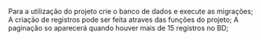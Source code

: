 Para a utilização do projeto crie o banco de dados e execute as migrações;
A criação de registros pode ser feita atraves das funções do projeto;
A paginação so aparecerá quando houver mais de 15 registros no BD;

